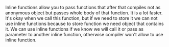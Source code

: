 Inline functions allow you to pass functions that after that compiles not as anonymous object but passes whole body of that function. It is a lot faster. It's okay when we call this function, but if we need to store it we can not use inline functions because to store function we need object that contains it. We can use inline functions if we know we will call it or pass as parameter to another inline function, otherwise compiler won't allow to use inline function.
